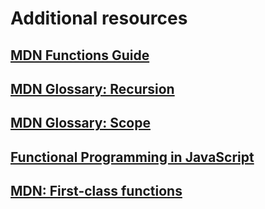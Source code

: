 # Additional resources

## [MDN Functions Guide](https://developer.mozilla.org/en-US/docs/Web/JavaScript/Guide/Functions)

## [MDN Glossary: Recursion](https://developer.mozilla.org/en-US/docs/Glossary/Recursion)

## [MDN Glossary: Scope](https://developer.mozilla.org/en-US/docs/Glossary/Scope)

## [Functional Programming in JavaScript](https://www.toptal.com/javascript/functional-programming-javascript)

## [MDN: First-class functions](https://developer.mozilla.org/en-US/docs/Glossary/First-class_Function)
